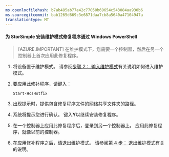 ```yaml
---
ms.openlocfilehash: b7ab485ab77e42c77050b69654c543084aa930b6
ms.sourcegitcommit: bab1265d669c3e6871daa7cb8a5640a47104947a
translationtype: MT
---
```

<properties
   pageTitle="安装维护模式修复程序"
   description="介绍如何使用 Windows PowerShell 的 StorSimple 安装维护模式修复程序。"
   services="storsimple"
   documentationCenter="NA"
   authors="SharS"
   manager="carolz"
   editor="" />
<tags 
   ms.service="storsimple"
   ms.devlang="NA"
   ms.topic="article"
   ms.tgt_pltfrm="NA"
   ms.workload="TBD"
   ms.date="08/19/2015"
   ms.author="v-sharos" />

#### 为 StorSimple 安装维护模式修复程序通过 Windows PowerShell

> [AZURE.IMPORTANT] 在维护模式下，您需要一个控制器，然后在另一个控制器上首次应用此修复程序。

1. 将设备置于维护模式。 请参阅[步骤 2︰ 输入维护模式](storsimple-update-device.md#step2)有关说明如何进入维护模式。

2. 要应用此修补程序，请键入︰

     `Start-HcsHotfix` 

3. 出现提示时，提供包含修复程序文件的网络共享文件夹的路径。

4. 系统将提示您进行确认。 键入**Y**以继续安装修复程序。

5. 在一个控制器上应用此修复程序后，登录到另一个控制器上。 应用此修复程序，就像以前的控制器。

6. 在应用修补程序之后，请退出维护模式。 请参阅[第 4 步︰ 退出维护模式](storsimple-update-device.md#step4)有关的说明。
